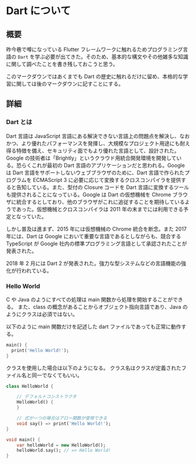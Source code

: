 # Dart について

## 概要

昨今巷で噂になっている Flutter フレームワークに触れるためプログラミング言語の `Dart` を学ぶ必要が出てきた。そのため、基本的な構文やその他雑多な知識に関して調べたことを書き残しておこうと思う。

このマークダウンではあくまでも Dart の歴史に触れるだけに留め、本格的な学習に関しては後のマークダウンに記すことにする。

## 詳細

### Dart とは

Dart 言語は JavaScript 言語にある解決できない言語上の問題点を解決し、なおかつ、より優れたパフォーマンスを発揮し、大規模なプロジェクト用途にも耐え得る特徴を備え、セキュリティ面でもより優れた言語として、設計された。Google の技術者は「Brightly」というクラウド用統合開発環境を開発している。恐らくこれが最初の Dart 言語のアプリケーションだと思われる。Google は Dart 言語をサポートしないウェブブラウザのために、Dart 言語で作られたプログラムを ECMAScript 3 に必要に応じて変換するクロスコンパイラを提供すると告知している。また、型付の Closure コードを Dart 言語に変換するツールも提供されることになっている。Google は Dart の仮想機械を Chrome ブラウザに統合するとしており、他のブラウザがこれに追従することを期待しているようであった。仮想機械とクロスコンパイラは 2011 年の末までには利用できる予定となっていた。

しかし普及は進まず、2015 年には仮想機械の Chrome 統合を断念。また 2017 年には、Dart は Google において重要な言語であるとしながらも、競合する TypeScript が Google 社内の標準プログラミング言語として承認されたことが発表された。

2018 年 2 月には Dart 2 が発表された。強力な型システムなどの言語機能の強化が行われている。

### Hello World

C や Java のようにすべての処理は main 関数から処理を開始することができる。
また、class の概念があることからオブジェクト指向言語であり、Java のようにクラスは必須ではない。

以下のように main 関数だけを記述した dart ファイルであっても正常に動作する。

```dart
main() {
  print('Hello World!');
}
```

クラスを使用した場合は以下のようになる。
クラス名はクラスが定義されたファイル名と同一でなくてもいい。

```dart
class HelloWorld {

    // デフォルトコンストラクタ
    HelloWorld() {
    }

    // 式が一つの場合はアロー関数が使用できる
    void say() => print('Hello World!');
}

void main() {
    var helloWorld = new HelloWorld();
    helloWorld.say(); // => Hello World!
}
```
